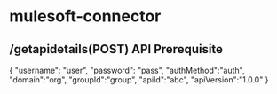 # mulesoft-connector

## /getapidetails(POST) API Prerequisite
{
    "username": "user",
    "password": "pass",
    "authMethod":"auth",
    "domain":"org",
    "groupId":"group",
    "apiId":"abc",
    "apiVersion":"1.0.0"
}

